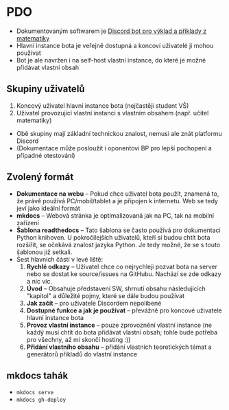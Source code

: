 # PDO

* Dokumentovaným softwarem je [Discord bot pro výklad a příklady z matematiky](https://github.com/RadekMocek/BP)
* Hlavní instance bota je veřejně dostupná a koncoví uživatelé ji mohou používat
* Bot je ale navržen i na self-host vlastní instance, do které je možné přidávat vlastní obsah

## Skupiny uživatelů

1. Koncový uživatel hlavní instance bota (nejčastěji student VŠ)
2. Uživatel provozující vlastní instanci s vlastním obsahem (např. učitel matematiky)

* Obě skupiny mají základní technickou znalost, nemusí ale znát platformu Discord
* (Dokumentace může posloužit i oponentovi BP pro lepší pochopení a případné otestování)

## Zvolený formát

* __Dokumentace na webu__ – Pokud chce uživatel bota použít, znamená to, že právě používá PC/mobil/tablet a je připojen k internetu. Web se tedy jeví jako ideální formát
* __mkdocs__ – Webová stránka je optimalizovaná jak na PC, tak na mobilní zařízení
* __Šablona readthedocs__ – Tato šablona se často používá pro dokumentaci Python knihoven. U pokročilejších uživatelů, kteří si budou chtít bota rozšířit, se očekává znalost jazyka Python. Je tedy možné, že se s touto šablonou již setkali.
* Šest hlavních částí v levé liště:
  1. __Rychlé odkazy__ – Uživatel chce co nejrychleji pozvat bota na server nebo se dostat ke source/issues na GitHubu. Nachází se zde odkazy a nic víc.
  2. __Úvod__ – Obsahuje představení SW, shrnutí obsahu následujících "kapitol" a důležité pojmy, které se dále budou používat
  3. __Jak začít__ – pro uživatele Discordem nepolíbené
  4. __Dostupné funkce a jak je používat__ – převážně pro koncové uživatele hlavní instance bota
  5. __Provoz vlastní instance__ – pouze zprovoznění vlastní instance (ne každý musí chtít do bota přidávat vlastní obsah; tohle bude potřeba pro všechny, až mi skončí hosting :))
  6. __Přidání vlastního obsahu__ – přidání vlastních teoretických témat a generátorů příkladů do vlastní instance

## mkdocs tahák

* `mkdocs serve`
* `mkdocs gh-deploy`

